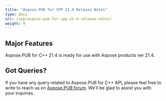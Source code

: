 ```yaml
---
title: "Aspose.PUB for CPP 21.4 Release Notes"
type: docs
url: /cpp/aspose-pub-for-cpp-21-4-release-notes/
weight: 9
---
```


## Major Features
Aspose.PUB for C++ 21.4 is ready for use with Aspose products ver 21.4.

## Got Queries?
If you have any query related to Aspose.PUB for C++ API, please feel free to write to reach us on [Aspose.PUB forum](https://forum.aspose.com/c/pub/). We'll be glad to assist you with your inquiries.
